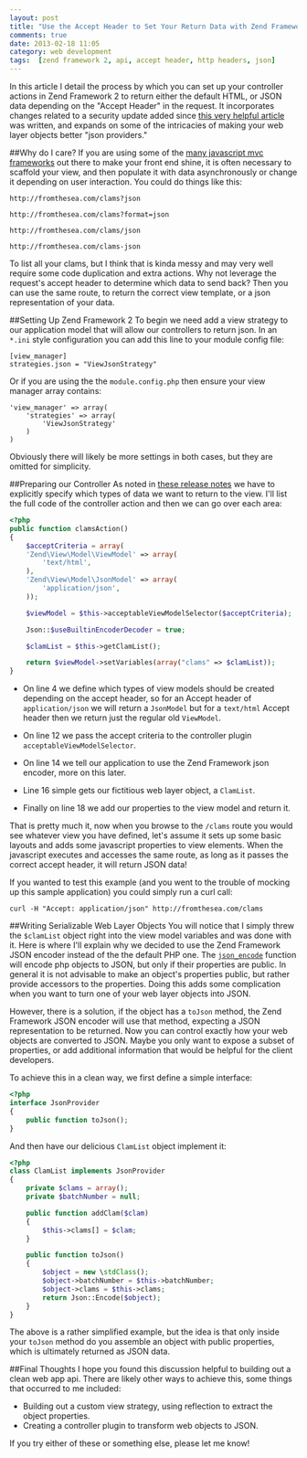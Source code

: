 ```yaml
---
layout: post
title: "Use the Accept Header to Set Your Return Data with Zend Framework 2"
comments: true
date: 2013-02-18 11:05
category: web development
tags:  [zend framework 2, api, accept header, http headers, json]
---
```


In this article I detail the process by which you can set up your controller actions in Zend Framework 2 to return either the default HTML, or JSON data depending on the "Accept Header" in the request. It incorporates changes related to a security update added since [this very helpful article](http://akrabat.com/zend-framework-2/returning-json-using-the-accept-header-in-zf2/) was written, and expands on some of the intricacies of making your web layer objects better "json providers."

##Why do I care?
If you are using some of the [many javascript mvc frameworks](http://addyosmani.github.com/todomvc/) out there to make your front end shine, it is often necessary to scaffold your view, and then populate it with data asynchronously or change it depending on user interaction. You could do things like this:

    http://fromthesea.com/clams?json

    http://fromthesea.com/clams?format=json

    http://fromthesea.com/clams/json

    http://fromthesea.com/clams-json

To list all your clams, but I think that is kinda messy and may very well require some code duplication and extra actions. Why not leverage the request's accept header to determine which data to send back? Then you can use the same route, to return the correct view template, or a json representation of your data.

##Setting Up Zend Framework 2
To begin we need add a view strategy to our application model that will allow our controllers to return json. In an `*.ini` style configuration you can add this line to your module config file:

    [view_manager]
    strategies.json = "ViewJsonStrategy"

Or if you are using the the `module.config.php` then ensure your view manager array contains:

    'view_manager' => array(
        'strategies' => array(
            'ViewJsonStrategy'
        )
    )

Obviously there will likely be more settings in both cases, but they are omitted for simplicity.

##Preparing our Controller
As noted in [these release notes](http://www.readability.com/articles/ycfvxsho) we have to explicitly specify which types of data we want to return to the view. I'll list the full code of the controller action and then we can go over each area:

```php
<?php
public function clamsAction()
{
    $acceptCriteria = array(
    'Zend\View\Model\ViewModel' => array(
        'text/html',
    ),
    'Zend\View\Model\JsonModel' => array(
        'application/json',
    ));

    $viewModel = $this->acceptableViewModelSelector($acceptCriteria);

    Json::$useBuiltinEncoderDecoder = true;

    $clamList = $this->getClamList();

    return $viewModel->setVariables(array("clams" => $clamList));
}
```

- On line 4 we define which types of view models should be created depending on the accept header, so for an Accept header of `application/json` we will return a `JsonModel` but for a `text/html` Accept header then we return just the regular old `ViewModel`.

- On line 12 we pass the accept criteria to the controller plugin `acceptableViewModelSelector`.

- On line 14 we tell our application to use the Zend Framework json encoder, more on this later.

- Line 16 simple gets our fictitious web layer object, a `ClamList`.

- Finally on line 18 we add our properties to the view model and return it.

That is pretty much it, now when you browse to the `/clams` route you would see whatever view you have defined, let's assume it sets up some basic layouts and adds some javascript properties to view elements. When the javascript executes and accesses the same route, as long as it passes the correct accept header, it will return JSON data!

If you wanted to test this example (and you went to the trouble of mocking up this sample application) you could simply run a curl call:

    curl -H "Accept: application/json" http://fromthesea.com/clams

##Writing Serializable Web Layer Objects
You will notice that I simply threw the `$clamList` object right into the view model variables and was done with it. Here is where I'll explain why we decided to use the Zend Framework JSON encoder instead of the the default PHP one. The [`json_encode`](http://php.net/manual/en/function.json-encode.php) function will encode php objects to JSON, but only if their properties are public. In general it is not advisable to make an object's properties public, but rather provide accessors to the properties. Doing this adds some complication when you want to turn one of your web layer objects into JSON.

However, there is a solution, if the object has a `toJson` method, the Zend Framework JSON encoder will use that method, expecting a JSON representation to be returned. Now you can control exactly how your web objects are converted to JSON. Maybe you only want to expose a subset of properties, or add additional information that would be helpful for the client developers.

To achieve this in a clean way, we first define a simple interface:

```php
<?php
interface JsonProvider
{
    public function toJson();
}
```

And then have our delicious `ClamList` object implement it:

```php
<?php
class ClamList implements JsonProvider
{
    private $clams = array();
    private $batchNumber = null;

    public function addClam($clam)
    {
        $this->clams[] = $clam;
    }

    public function toJson()
    {
        $object = new \stdClass();
        $object->batchNumber = $this->batchNumber;
        $object->clams = $this->clams;
        return Json::Encode($object);
    }
}
```

The above is a rather simplified example, but the idea is that only inside your `toJson` method do you assemble an object with public properties, which is ultimately returned as JSON data.

##Final Thoughts
I hope you found this discussion helpful to building out a clean web app api. There are likely other ways to achieve this, some things that occurred to me included:

- Building out a custom view strategy, using reflection to extract the object properties.
- Creating a controller plugin to transform web objects to JSON.

If you try either of these or something else, please let me know!
